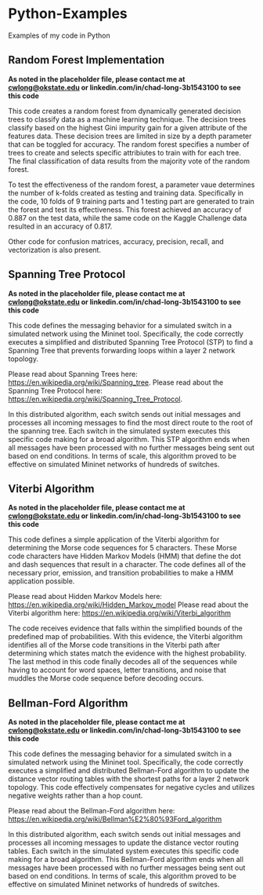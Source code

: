 # Python-Examples
Examples of my code in Python

## Random Forest Implementation

**As noted in the placeholder file, please contact me at cwlong@okstate.edu or linkedin.com/in/chad-long-3b1543100 to see this code**

This code creates a random forest from dynamically generated decision trees to classify data as a machine learning technique. The decision trees classify based on the highest Gini impurity gain for a given attribute of the features data. These decision trees are limited in size by a depth parameter that can be toggled for accuracy. The random forest specifies a number of trees to create and selects specific attribiutes to train with for each tree. The final classification of data results from the majority vote of the random forest.

To test the effectiveness of the random forest, a parameter vaue determines the number of k-folds created as testing and training data. Specifically in the code, 10 folds of 9 training parts and 1 testing part are generated to train the forest and test its effectiveness. This forest achieved an accuracy of 0.887 on the test data, while the same code on the Kaggle Challenge data resulted in an accuracy of 0.817.

Other code for confusion matrices, accuracy, precision, recall, and vectorization is also present.

## Spanning Tree Protocol

**As noted in the placeholder file, please contact me at cwlong@okstate.edu or linkedin.com/in/chad-long-3b1543100 to see this code**

This code defines the messaging behavior for a simulated switch in a simulated network using the Mininet tool. Specifically, the code correctly executes a simplified and distributed Spanning Tree Protocol (STP) to find a Spanning Tree that prevents forwarding loops within a layer 2 network topology.

Please read about Spanning Trees here: https://en.wikipedia.org/wiki/Spanning_tree. 
Please read about the Spanning Tree Protocol here: https://en.wikipedia.org/wiki/Spanning_Tree_Protocol.

In this distributed algorithm, each switch sends out initial messages and processes all incoming messages to find the most direct route to the root of the spanning tree. Each switch in the simulated system executes this specific code making for a broad algorithm. This STP algorithm ends when all messages have been processed with no further messages being sent out based on end conditions. In terms of scale, this algorithm proved to be effective on simulated Mininet networks of hundreds of switches.

## Viterbi Algorithm

**As noted in the placeholder file, please contact me at cwlong@okstate.edu or linkedin.com/in/chad-long-3b1543100 to see this code**

This code defines a simple application of the Viterbi algorithm for determining the Morse code sequences for 5 characters. These Morse code characters have Hidden Markov Models (HMM) that define the dot and dash sequences that result in a character. The code defines all of the necessary prior, emission, and transition probabilities to make a HMM application possible.

Please read about Hidden Markov Models here: https://en.wikipedia.org/wiki/Hidden_Markov_model
Please read about the Viterbi algorithm here: https://en.wikipedia.org/wiki/Viterbi_algorithm

The code receives evidence that falls within the simplified bounds of the predefined map of probabilities. With this evidence, the Viterbi algorithm identifies all of the Morse code transitions in the Viterbi path after determining which states match the evidence with the highest probability. The last method in this code finally decodes all of the sequences while having to account for word spaces, letter transitions, and noise that muddles the Morse code sequence before decoding occurs.

## Bellman-Ford Algorithm

**As noted in the placeholder file, please contact me at cwlong@okstate.edu or linkedin.com/in/chad-long-3b1543100 to see this code**

This code defines the messaging behavior for a simulated switch in a simulated network using the Mininet tool. Specifically, the code correctly executes a simplified and distributed Bellman-Ford algorithm to update the distance vector routing tables with the shortest paths for a layer 2 network topology. This code effectively compensates for negative cycles and utilizes negative weights rather than a hop count.

Please read about the Bellman-Ford algorithm here: https://en.wikipedia.org/wiki/Bellman%E2%80%93Ford_algorithm

In this distributed algorithm, each switch sends out initial messages and processes all incoming messages to update the distance vector routing tables. Each switch in the simulated system executes this specific code making for a broad algorithm. This Bellman-Ford algorithm ends when all messages have been processed with no further messages being sent out based on end conditions. In terms of scale, this algorithm proved to be effective on simulated Mininet networks of hundreds of switches.
